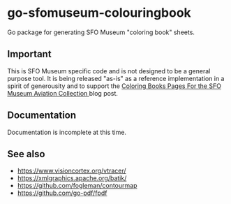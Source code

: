 # go-sfomuseum-colouringbook

Go package for generating SFO Museum "coloring book" sheets.

## Important

This is SFO Museum specific code and is not designed to be a general purpose tool. It is being released "as-is" as a reference implementation in a spirit of generousity and to support the [Coloring Books Pages For the SFO Museum Aviation Collection ](https://millsfield.sfomuseum.org/blog/2023/12/18/coloringbook/) blog post.

## Documentation

Documentation is incomplete at this time.

## See also

* https://www.visioncortex.org/vtracer/
* https://xmlgraphics.apache.org/batik/
* https://github.com/fogleman/contourmap
* https://github.com/go-pdf/fpdf